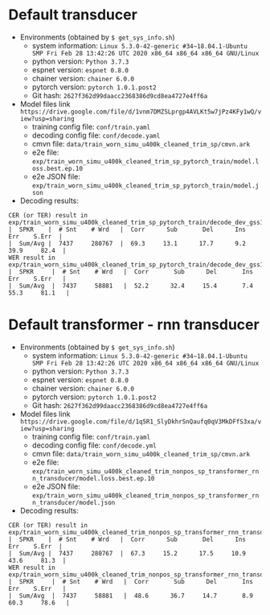 # Default transducer
  - Environments (obtained by `$ get_sys_info.sh`)
      - system information: `Linux 5.3.0-42-generic #34~18.04.1-Ubuntu SMP Fri Feb 28 13:42:26 UTC 2020 x86_64 x86_64 x86_64 GNU/Linux`
      - python version: `Python 3.7.3`
      - espnet version: `espnet 0.8.0`
      - chainer version: `chainer 6.0.0`
      - pytorch version: `pytorch 1.0.1.post2`
      - Git hash: `2627f362d99daacc2368386d9cd8ea4727e4ff6a`
  - Model files link `https://drive.google.com/file/d/1vnm7DMZSLprgp4AVLKt5w7jPz4KFy1wQ/view?usp=sharing`
    - training config file: `conf/train.yaml`
    - decoding config file: `conf/decode.yaml`
    - cmvn file: `data/train_worn_simu_u400k_cleaned_trim_sp/cmvn.ark`
    - e2e file: `exp/train_worn_simu_u400k_cleaned_trim_sp_pytorch_train/model.loss.best.ep.10`
    - e2e JSON file: `exp/train_worn_simu_u400k_cleaned_trim_sp_pytorch_train/model.json`
  - Decoding results:
```
CER (or TER) result in exp/train_worn_simu_u400k_cleaned_trim_sp_pytorch_train/decode_dev_gss12.ep.10/result.txt
|  SPKR    |  # Snt    # Wrd   |  Corr      Sub       Del      Ins      Err    S.Err  |                         
|  Sum/Avg |  7437     280767  |  69.3     13.1      17.7      9.2     39.9     82.4  |                         
WER result in exp/train_worn_simu_u400k_cleaned_trim_sp_pytorch_train/decode_dev_gss12.ep.10/result.wrd.txt     
|  SPKR     |  # Snt    # Wrd   |  Corr       Sub      Del       Ins       Err    S.Err   |                     
|  Sum/Avg  |  7437     58881   |  52.2      32.4     15.4       7.4      55.3     81.1   |                     
```

# Default transformer - rnn transducer
  - Environments (obtained by `$ get_sys_info.sh`)
      - system information: `Linux 5.3.0-42-generic #34~18.04.1-Ubuntu SMP Fri Feb 28 13:42:26 UTC 2020 x86_64 x86_64 x86_64 GNU/Linux`
      - python version: `Python 3.7.3`
      - espnet version: `espnet 0.8.0`
      - chainer version: `chainer 6.0.0`
      - pytorch version: `pytorch 1.0.1.post2`
      - Git hash: `2627f362d99daacc2368386d9cd8ea4727e4ff6a`
  - Model files link `https://drive.google.com/file/d/1q5R1_SlyDkhrSnQaufq0qV3MkDFfS3xa/view?usp=sharing`
    - training config file: `conf/train.yaml`
    - decoding config file: `conf/decode.yml`
    - cmvn file: `data/train_worn_simu_u400k_cleaned_trim_sp/cmvn.ark`
    - e2e file: `exp/train_worn_simu_u400k_cleaned_trim_nonpos_sp_transformer_rnn_transducer/model.loss.best.ep.10`
    - e2e JSON file: `exp/train_worn_simu_u400k_cleaned_trim_nonpos_sp_transformer_rnn_transducer/model.json`
  - Decoding results:
```
CER (or TER) result in exp/train_worn_simu_u400k_cleaned_trim_nonpos_sp_transformer_rnn_transducer/decode_dev_gss12.ep.10/result.txt
|  SPKR    |  # Snt    # Wrd   |  Corr      Sub       Del      Ins      Err    S.Err  |                                             
|  Sum/Avg |  7437     280767  |  67.3     15.2      17.5     10.9     43.6     81.3  |                                             
WER result in exp/train_worn_simu_u400k_cleaned_trim_nonpos_sp_transformer_rnn_transducer/decode_dev_gss12.ep.10/result.wrd.txt     
|  SPKR     |  # Snt    # Wrd   |  Corr       Sub      Del       Ins       Err    S.Err   |                                         
|  Sum/Avg  |  7437     58881   |  48.6      36.7     14.7       8.9      60.3     78.6   |                                         
```
